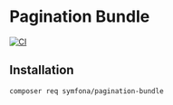 # Pagination Bundle

[![CI](https://github.com/symfona/pagination-bundle/actions/workflows/ci.yaml/badge.svg)](https://github.com/symfona/pagination-bundle/actions/workflows/ci.yaml)

## Installation
```bash
composer req symfona/pagination-bundle
```
